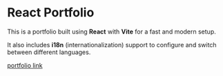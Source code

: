 # React Portfolio

This is a portfolio built using **React** with **Vite** for a fast and modern setup.

It also includes **i18n** (internationalization) support to configure and switch between different languages.

[portfolio link](https://matheusdantas.netlify.app/)
